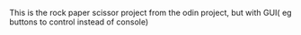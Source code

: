 This is the rock paper scissor project from the odin project, but with GUI( eg buttons to control instead of console)
